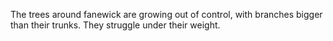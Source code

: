 The trees around fanewick are growing out of control, with branches bigger than their trunks. They struggle under their weight.